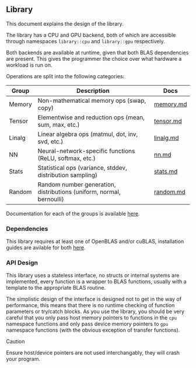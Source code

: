 ## Library

This document explains the design of the library.

The library has a CPU and GPU backend, both of which are accessible through namespaces ```library::cpu``` and ```library::gpu``` respectively.

Both backends are available at runtime, given that both BLAS dependencies are present. This gives the programmer the choice over what hardware a workload is run on.

Operations are split into the following categories:

| Group  | Description                                                          | Docs                   |
| ------ | -------------------------------------------------------------------- | ---------------------- |
| Memory | Non-mathematical memory ops (swap, copy)                             | [memory.md](memory.md) |
| Tensor | Elementwise and reduction ops (mean, sum, max, etc.)                 | [tensor.md](tensor.md) |
| Linalg | Linear algebra ops (matmul, dot, inv, svd, etc.)                     | [linalg.md](linalg.md) |
| NN     | Neural-network-specific functions (ReLU, softmax, etc.)              | [nn.md](nn.md)         |
| Stats  | Statistical ops (variance, stddev, distribution sampling)            | [stats.md](stats.md)   |
| Random | Random number generation, distributions (uniform, normal, bernoulli) | [random.md](random.md) |

Documentation for each of the groups is available [here](groups/).

### Dependencies

This library requires at least one of OpenBLAS and/or cuBLAS, installation guides are avilable for both [here](dependencies/).

### API Design

This library uses a stateless interface, no structs or internal systems are implemented, every function is a wrapper to BLAS functions, usually with a template to the appropriate BLAS routine.

The simplistic design of the interface is designed not to get in the way of performance, this means that there is no runtime checking of function parameters or try/catch blocks. As you use the library, you should be very careful that you only pass host memory pointers to functions in the ```cpu``` namespace functions and only pass device memory pointers to ```gpu``` namespace functions (with the obvious exception of transfer functions).

> [!CAUTION]
> Ensure host/device pointers are not used interchangably, they will crash your program.
